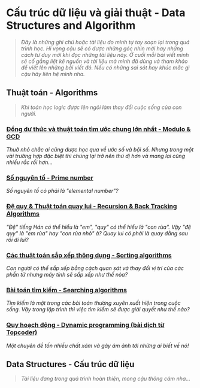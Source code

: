 # Cấu trúc dữ liệu và giải thuật - Data Structures and Algorithm

> *Đây là những ghi chú hoặc tài liệu do mình tự tay soạn lại trong quá trình học. Hi vọng cậu sẽ có được những góc nhìn mới hay những cách tư duy mới khi đọc những tài liệu này. Ở cuối mỗi bài viết mình sẽ cố gắng liệt kê nguồn và tài liệu mà mình đã dùng và tham khảo để viết lên những bài viết đó. Nếu có những sai sót hay khúc mắc gì cậu hãy liên hệ mình nha.*

## Thuật toán - Algorithms

> *Khi toán học logic được lên ngôi làm thay đổi cuộc sống của con người.*

### [Đồng dư thức và thuật toán tìm ước chung lớn nhất - Modulo & GCD](./modulo-gcd/)

*Thuở nhỏ chắc ai cũng được học qua về ước số và bội số. Nhưng trong một vài trường hợp đặc biệt thì chúng lại trở nên thú dị hơn và mang lại cũng nhiều rắc rối hơn...*

### [Số nguyên tố - Prime number](./prime-number)

*Số nguyên tố có phải là "elemental number"?*

### [Đệ quy & Thuật toán quay lui - Recursion & Back Tracking Algorithms](./recursion)

*"Đệ" tiếng Hán có thể hiểu là "em", "quy" có thể hiểu là "con rùa". Vậy "đệ quy" là "em rùa" hay "con rùa nhỏ" à? Quay lui có phải là quay đằng sau rồi đi lui?*

### [Các thuật toán sắp xếp thông dụng - Sorting algorithms](./sorting)

*Con người có thể sắp xếp bằng cách quan sát và thay đổi vị trí của các phần tử nhưng máy tính sẽ sắp xếp như thế nòa?*

### [Bài toán tìm kiếm - Searching algorithms](./searching)

*Tìm kiếm là một trong các bài toán thường xuyên xuất hiện trong cuộc sống. Vậy trong lập trình thì việc tìm kiếm sẽ được giải quyết như thế nào?*

### [Quy hoạch động - Dynamic programming (bài dịch từ Topcoder)](./dynamic-programming)

*Một chuyên đề tốn nhiều chất xám và gây ám ảnh tới những ai biết về nó!*


## Data Structures - Cấu trúc dữ liệu

> *Tài liệu đang trong quá trình hoàn thiện, mong cậu thông cảm nha...*
